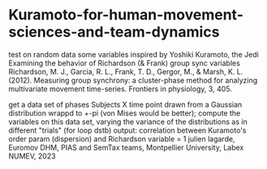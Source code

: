 # Kuramoto-for-human-movement-sciences-and-team-dynamics
test on random data some variables inspired by Yoshiki Kuramoto, the Jedi
Examining the behavior of Richardson (& Frank) group sync variables
Richardson, M. J., Garcia, R. L., Frank, T. D., Gergor, M., & Marsh, K. L. (2012).
Measuring group synchrony: a cluster-phase method for analyzing multivariate
movement time-series. Frontiers in physiology, 3, 405.

get a data set of phases Subjects X time point drawn from a Gaussian distribution
 wrappd to +-pi (von Mises would be better);
compute the variables on this data set,
varying the variance of the distributions as in different "trials" (for loop dstb)
output: correlation between Kuramoto's order param (dispersion) and Richardson variable = 1
julien lagarde, Euromov DHM, PIAS and SemTax teams, Montpellier
University, Labex NUMEV, 2023
